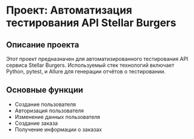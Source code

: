 # Проект: Автоматизация тестирования API Stellar Burgers

## Описание проекта

Этот проект предназначен для автоматизированного тестирования API сервиса Stellar Burgers. Используемый стек технологий включает Python, pytest, и Allure для генерации отчётов о тестировании.

## Основные функции

- Создание пользователя
- Авторизация пользователя
- Изменение данных пользователя
- Создание заказа
- Получение информации о заказах
